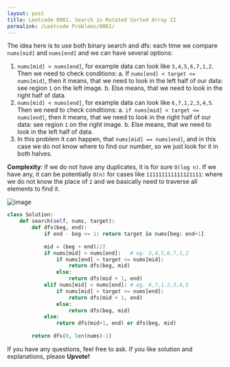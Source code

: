 ```yaml
---
layout: post
title: Leetcode 0081. Search in Rotated Sorted Array II
permalink: /Leetcode Problems/0081/
---
```


The idea here is to use both binary search and dfs: each time we compare `nums[mid]` and `nums[end]` and we can have several options:
1. `nums[mid] > nums[end]`, for example data can look like `3,4,5,6,7,1,2`. Then we need to check conditions:
a. If `nums[end] < target <= nums[mid]`, then it means, that we need to look in the left half of our data: see region `1` on the left image.
b. Else means, that we need to look in the right half of data.
2. `nums[mid] < nums[end]`, for example data can look like `6,7,1,2,3,4,5`. Then we need to check conditions:
a. `if nums[mid] < target <= nums[end]`,  then it means, that we need to look in the right half of our data: see region `1` on the right image.
b. Else means, that we need to look in the left half of data.
3. In this problem it can happen, that `nums[mid] == nums[end]`, and in this case we do not know where to find our number, so we just look for it in both halves.

**Complexity**: if we do not have any duplicates, it is for sure `O(log n)`. If we have any, it can be potentially `O(n)` for cases like `111111111111121111`: where we do not know the place of `2` and we basically need to traverse all elements to find it.


![image](https://assets.leetcode.com/users/images/ee8db5ad-c766-4a94-a0fe-f1f9ec2a0bb2_1605864275.9943457.png)



```python
class Solution:
    def search(self, nums, target):
        def dfs(beg, end):
            if end - beg <= 1: return target in nums[beg: end+1]
            
            mid = (beg + end)//2
            if nums[mid] > nums[end]:   # eg. 3,4,5,6,7,1,2
                if nums[end] < target <= nums[mid]:
                    return dfs(beg, mid)
                else:
                    return dfs(mid + 1, end)
            elif nums[mid] < nums[end]: # eg. 6,7,1,2,3,4,5
                if nums[mid] < target <= nums[end]:
                    return dfs(mid + 1, end)
                else:
                    return dfs(beg, mid)
            else:
                return dfs(mid+1, end) or dfs(beg, mid)
    
        return dfs(0, len(nums)-1)
```

If you have any questions, feel free to ask. If you like solution and explanations, please **Upvote!**